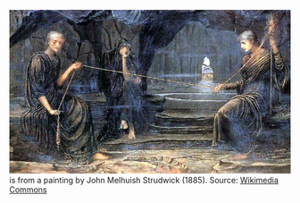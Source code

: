![fates.jpg](fates.jpg) is from a painting by John Melhuish Strudwick (1885). Source: [Wikimedia Commons](https://commons.wikimedia.org/wiki/File:Strudwick-_A_Golden_Thread.JPG)